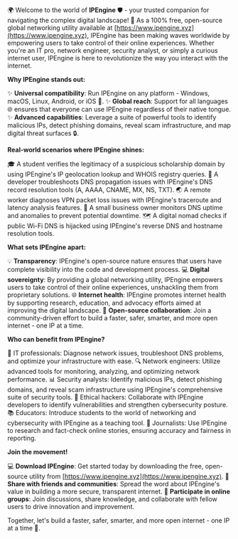 🌍 Welcome to the world of **IPEngine** 🛡️ - your trusted companion for navigating the complex digital landscape! 🚀 As a 100% free, open-source global networking utility available at [https://www.ipengine.xyz](https://www.ipengine.xyz), IPEngine has been making waves worldwide by empowering users to take control of their online experiences. Whether you're an IT pro, network engineer, security analyst, or simply a curious internet user, IPEngine is here to revolutionize the way you interact with the internet.

**Why IPEngine stands out:**

✨ **Universal compatibility**: Run IPEngine on any platform - Windows, macOS, Linux, Android, or iOS 📡.
✨ **Global reach**: Support for all languages 🌐 ensures that everyone can use IPEngine regardless of their native tongue.
✨ **Advanced capabilities**: Leverage a suite of powerful tools to identify malicious IPs, detect phishing domains, reveal scam infrastructure, and map digital threat surfaces 🔒.

**Real-world scenarios where IPEngine shines:**

🎓 A student verifies the legitimacy of a suspicious scholarship domain by using IPEngine's IP geolocation lookup and WHOIS registry queries.
🤖 A developer troubleshoots DNS propagation issues with IPEngine's DNS record resolution tools (A, AAAA, CNAME, MX, NS, TXT).
🌏 A remote worker diagnoses VPN packet loss issues with IPEngine's traceroute and latency analysis features.
💼 A small business owner monitors DNS uptime and anomalies to prevent potential downtime.
🗺️ A digital nomad checks if public Wi-Fi DNS is hijacked using IPEngine's reverse DNS and hostname resolution tools.

**What sets IPEngine apart:**

💡 **Transparency**: IPEngine's open-source nature ensures that users have complete visibility into the code and development process.
💻 **Digital sovereignty**: By providing a global networking utility, IPEngine empowers users to take control of their online experiences, unshackling them from proprietary solutions.
🌐 **Internet health**: IPEngine promotes internet health by supporting research, education, and advocacy efforts aimed at improving the digital landscape.
🤝 **Open-source collaboration**: Join a community-driven effort to build a faster, safer, smarter, and more open internet - one IP at a time.

**Who can benefit from IPEngine?**

👥 IT professionals: Diagnose network issues, troubleshoot DNS problems, and optimize your infrastructure with ease.
🔍 Network engineers: Utilize advanced tools for monitoring, analyzing, and optimizing network performance.
📊 Security analysts: Identify malicious IPs, detect phishing domains, and reveal scam infrastructure using IPEngine's comprehensive suite of security tools.
🤖 Ethical hackers: Collaborate with IPEngine developers to identify vulnerabilities and strengthen cybersecurity posture.
📚 Educators: Introduce students to the world of networking and cybersecurity with IPEngine as a teaching tool.
📰 Journalists: Use IPEngine to research and fact-check online stories, ensuring accuracy and fairness in reporting.

**Join the movement!**

💻 **Download IPEngine**: Get started today by downloading the free, open-source utility from [https://www.ipengine.xyz](https://www.ipengine.xyz).
🤝 **Share with friends and communities**: Spread the word about IPEngine's value in building a more secure, transparent internet.
📢 **Participate in online groups**: Join discussions, share knowledge, and collaborate with fellow users to drive innovation and improvement.

Together, let's build a faster, safer, smarter, and more open internet - one IP at a time 🚀.